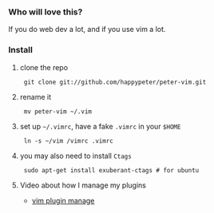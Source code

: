 ### Who will love this?
If you do web dev a lot, and if you use vim a lot.

### Install
1. clone the repo

        git clone git://github.com/happypeter/peter-vim.git

1. rename it

        mv peter-vim ~/.vim

1. set up `~/.vimrc`, have a fake `.vimrc` in your `$HOME`

        ln -s ~/vim /vimrc .vimrc

1. you may also need to install `Ctags`

        sudo apt-get install exuberant-ctags # for ubuntu

1. Video about how I manage my plugins

   - [vim plugin manage](http://happycasts.net/episodes/30)
